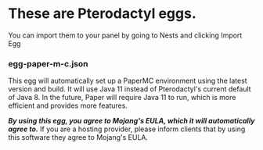 # These are Pterodactyl eggs.
You can import them to your panel by going to Nests and clicking Import Egg

### egg-paper-m-c.json
This egg will automatically set up a PaperMC environment using the latest version and build. It will use Java 11 instead of Pterodactyl's current default of Java 8. In the future, Paper will require Java 11 to run, which is more efficient and provides more features.

***By using this egg, you agree to Mojang's EULA, which it will automatically agree to.***
If you are a hosting provider, please inform clients that by using this software they agree to Mojang's EULA.
